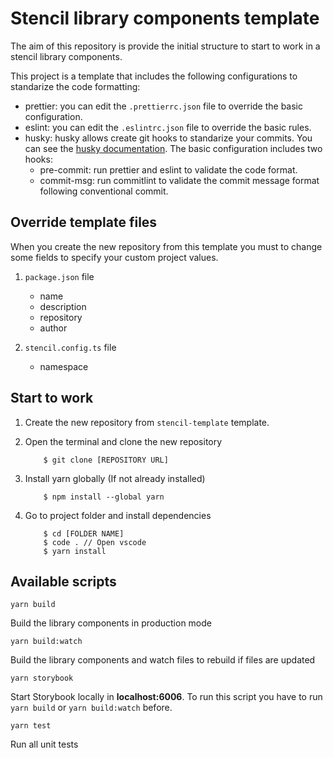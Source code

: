 # Stencil library components template

The aim of this repository is provide the initial structure to start to work in a stencil library components.

This project is a template that includes the following configurations to standarize the code formatting:

-   prettier: you can edit the `.prettierrc.json` file to override the basic configuration.
-   eslint: you can edit the `.eslintrc.json` file to override the basic rules.
-   husky: husky allows create git hooks to standarize your commits. You can see the [husky documentation](https://typicode.github.io/husky/#/). The basic configuration includes two hooks:
    -   pre-commit: run prettier and eslint to validate the code format.
    -   commit-msg: run commitlint to validate the commit message format following conventional commit.

## Override template files

When you create the new repository from this template you must to change some fields to specify your custom project values.

1.  `package.json` file

    -   name
    -   description
    -   repository
    -   author

2.  `stencil.config.ts` file
    -   namespace

## Start to work

1.  Create the new repository from `stencil-template` template.
2.  Open the terminal and clone the new repository

    ```
        $ git clone [REPOSITORY URL]
    ```

3.  Install yarn globally (If not already installed)

    ```
        $ npm install --global yarn
    ```

4.  Go to project folder and install dependencies

    ```
        $ cd [FOLDER NAME]
        $ code . // Open vscode
        $ yarn install
    ```

## Available scripts

`yarn build`

Build the library components in production mode

`yarn build:watch`

Build the library components and watch files to rebuild if files are updated

`yarn storybook`

Start Storybook locally in **localhost:6006**. To run this script you have to run `yarn build` or `yarn build:watch` before.

`yarn test`

Run all unit tests
